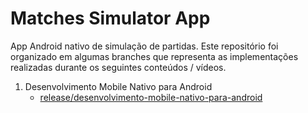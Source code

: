 # Matches Simulator App

App Android nativo de simulação de partidas. Este repositório foi organizado em algumas branches que representa as implementações realizadas durante os seguintes conteúdos / vídeos.

1. Desenvolvimento Mobile Nativo para Android
    - [release/desenvolvimento-mobile-nativo-para-android](https://github.com/viniciusggrippa/matches-simulator-app/tree/release/desenvolvimento-mobile-nativo-para-android)
